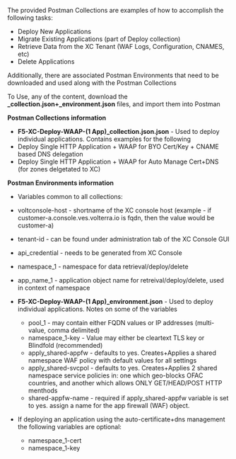 The provided Postman Collections are examples of how to accomplish the following tasks:

* Deploy New Applications
* Migrate Existing Applications (part of Deploy collection)
* Retrieve Data from the XC Tenant (WAF Logs, Configuration, CNAMES, etc)
* Delete Applications

Additionally, there are associated Postman Environments that need to be downloaded and used along with the Postman Collections

To Use, any of the content, download the **_collection.json+_environment.json** files, and import them into Postman


**Postman Collections information**
* **F5-XC-Deploy-WAAP-(1 App)_collection.json.json** - Used to deploy individual applications.  Contains examples for the following
 * Deploy Single HTTP Application + WAAP for BYO Cert/Key + CNAME based DNS delegation
 * Deploy Single HTTP Application + WAAP for Auto Manage Cert+DNS (for zones delgetated to XC)


**Postman Environments information**

* Variables common to all collections:
 * voltconsole-host - shortname of the XC console host (example - if customer-a.console.ves.volterra.io is fqdn, then the value would be customer-a)
 * tenant-id - can be found under administration tab of the XC Console GUI
 * api_credential - needs to be generated from XC Console
 * namespace_1 - namespace for data retrieval/deploy/delete
 * app_name_1 - application object name for retreival/deploy/delete, used in context of namespace

* **F5-XC-Deploy-WAAP-(1 App)_environment.json** - Used to deploy individual applications.  Notes on some of the variables
  * pool_1 - may contain either FQDN values or IP addresses (multi-value, comma delimited)
  * namespace_1-key - Value may either be cleartext TLS key or Blindfold (recommended)
  * apply_shared-appfw - defaults to yes.  Creates+Applies a shared namespace WAF policy with default values for all settings
  * apply_shared-svcpol - defaults to yes.  Creates+Applies 2 shared namespace service policies in: one which geo-blocks OFAC countries, and another which allows ONLY GET/HEAD/POST HTTP menthods
  * shared-appfw-name - required if apply_shared-appfw variable is set to yes.  assign a name for the app firewall (WAF) object.

 * If deploying an application using the auto-certificate+dns management the following variables are optional:
   * namespace_1-cert
   * namespace_1-key
